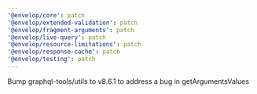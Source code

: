 ```yaml
---
'@envelop/core': patch
'@envelop/extended-validation': patch
'@envelop/fragment-arguments': patch
'@envelop/live-query': patch
'@envelop/resource-limitations': patch
'@envelop/response-cache': patch
'@envelop/testing': patch
---
```


Bump graphql-tools/utils to v8.6.1 to address a bug in getArgumentsValues
